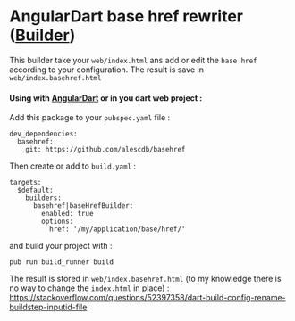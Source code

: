 # AngularDart base href rewriter ([Builder](https://pub.dartlang.org/packages/build))

This builder take your `web/index.html` ans add or edit the `base href` according to your configuration.
The result is save in `web/index.basehref.html`


#### Using with [AngularDart](https://webdev.dartlang.org/angular) or in you dart web project :

Add this package to your `pubspec.yaml` file :

```
dev_dependencies:
  basehref:
    git: https://github.com/alescdb/basehref
```

Then create or add to `build.yaml` :

```
targets:
  $default:
    builders:
      basehref|baseHrefBuilder:
        enabled: true
        options:
          href: '/my/application/base/href/'
```

and build your project with :

```
pub run build_runner build
```

The result is stored in `web/index.basehref.html` (to my knowledge there is no way to change the `index.html` in place) : 
https://stackoverflow.com/questions/52397358/dart-build-config-rename-buildstep-inputid-file